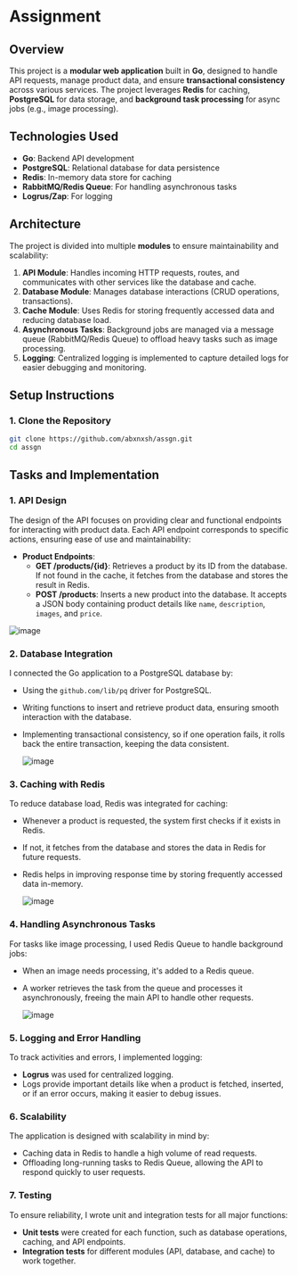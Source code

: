 # Assignment

## **Overview**

This project is a **modular web application** built in **Go**, designed to handle API requests, manage product data, and ensure **transactional consistency** across various services. The project leverages **Redis** for caching, **PostgreSQL** for data storage, and **background task processing** for async jobs (e.g., image processing).

## **Technologies Used**

- **Go**: Backend API development
- **PostgreSQL**: Relational database for data persistence
- **Redis**: In-memory data store for caching
- **RabbitMQ/Redis Queue**: For handling asynchronous tasks
- **Logrus/Zap**: For logging

## **Architecture**

The project is divided into multiple **modules** to ensure maintainability and scalability:

1. **API Module**: Handles incoming HTTP requests, routes, and communicates with other services like the database and cache.
2. **Database Module**: Manages database interactions (CRUD operations, transactions).
3. **Cache Module**: Uses Redis for storing frequently accessed data and reducing database load.
4. **Asynchronous Tasks**: Background jobs are managed via a message queue (RabbitMQ/Redis Queue) to offload heavy tasks such as image processing.
5. **Logging**: Centralized logging is implemented to capture detailed logs for easier debugging and monitoring.

## **Setup Instructions**

### **1. Clone the Repository**
```bash
git clone https://github.com/abxnxsh/assgn.git
cd assgn
```
## **Tasks and Implementation**

### 1. **API Design**

The design of the API focuses on providing clear and functional endpoints for interacting with product data. Each API endpoint corresponds to specific actions, ensuring ease of use and maintainability:

- **Product Endpoints**:
  - **GET /products/{id}**: Retrieves a product by its ID from the database. If not found in the cache, it fetches from the database and stores the result in Redis.
  - **POST /products**: Inserts a new product into the database. It accepts a JSON body containing product details like `name`, `description`, `images`, and `price`.
 
    
 ![image](https://github.com/user-attachments/assets/0fc87687-e24d-40b9-bad7-38148ab310db)



### 2. **Database Integration**

I connected the Go application to a PostgreSQL database by:

- Using the `github.com/lib/pq` driver for PostgreSQL.
- Writing functions to insert and retrieve product data, ensuring smooth interaction with the database.
- Implementing transactional consistency, so if one operation fails, it rolls back the entire transaction, keeping the data consistent.

  ![image](https://github.com/user-attachments/assets/9f95de3e-640f-4aad-8f36-ee5b5f783a71)


### 3. **Caching with Redis**

To reduce database load, Redis was integrated for caching:

- Whenever a product is requested, the system first checks if it exists in Redis.
- If not, it fetches from the database and stores the data in Redis for future requests.
- Redis helps in improving response time by storing frequently accessed data in-memory.

  ![image](https://github.com/user-attachments/assets/d4f54953-b674-45b4-b46b-b83b131eb7bc)


### 4. **Handling Asynchronous Tasks**

For tasks like image processing, I used Redis Queue to handle background jobs:

- When an image needs processing, it's added to a Redis queue.
- A worker retrieves the task from the queue and processes it asynchronously, freeing the main API to handle other requests.

  ![image](https://github.com/user-attachments/assets/129278e5-d6e6-4b71-9ac2-5d3f27254788)

  
### 5. **Logging and Error Handling**

To track activities and errors, I implemented logging:

- **Logrus** was used for centralized logging.
- Logs provide important details like when a product is fetched, inserted, or if an error occurs, making it easier to debug issues.

### 6. **Scalability**

The application is designed with scalability in mind by:

- Caching data in Redis to handle a high volume of read requests.
- Offloading long-running tasks to Redis Queue, allowing the API to respond quickly to user requests.

### 7. **Testing**

To ensure reliability, I wrote unit and integration tests for all major functions:

- **Unit tests** were created for each function, such as database operations, caching, and API endpoints.
- **Integration tests**  for different modules (API, database, and cache) to work together.


